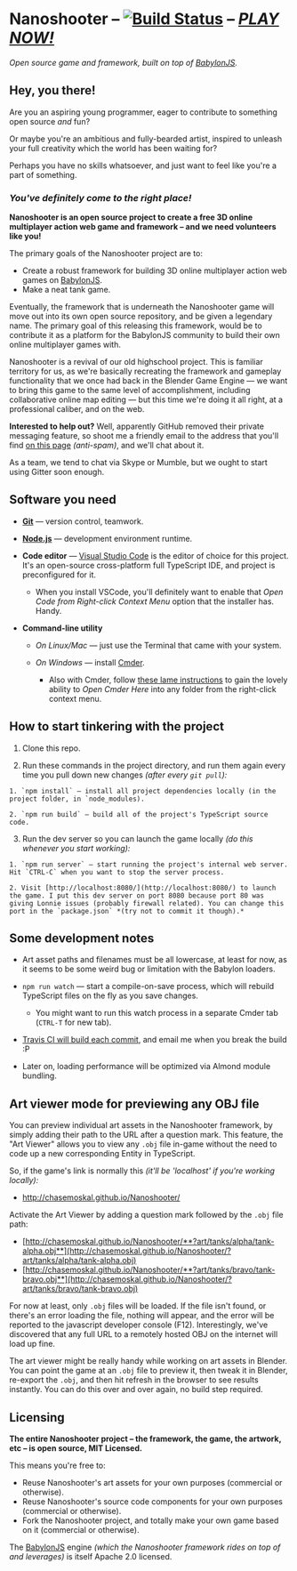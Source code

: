 
# Nanoshooter – [![Build Status](https://travis-ci.org/ChaseMoskal/Nanoshooter.svg?branch=master)](https://travis-ci.org/ChaseMoskal/Nanoshooter) – [***PLAY NOW!***](http://chasemoskal.github.io/Nanoshooter/)

*Open source game and framework, built on top of [BabylonJS](http://www.babylonjs.com/).*

## Hey, you there!

Are you an aspiring young programmer, eager to contribute to something open source *and* fun?

Or maybe you're an ambitious and fully-bearded artist, inspired to unleash your full creativity which the world has been waiting for?

Perhaps you have no skills whatsoever, and just want to feel like you're a part of something.

### *You've definitely come to the right place!*

**Nanoshooter is an open source project to create a free 3D online multiplayer action web game and framework – and we need volunteers like you!**

The primary goals of the Nanoshooter project are to:
  - Create a robust framework for building 3D online multiplayer action web games on [BabylonJS](https://github.com/BabylonJS/Babylon.js).
  - Make a neat tank game.

Eventually, the framework that is underneath the Nanoshooter game will move out into its own open source repository, and be given a legendary name. The primary goal of this releasing this framework, would be to contribute it as a platform for the BabylonJS community to build their own online multiplayer games with.

Nanoshooter is a revival of our old highschool project. This is familiar territory for us, as we're basically recreating the framework and gameplay functionality that we once had back in the Blender Game Engine — we want to bring this game to the same level of accomplishment, including collaborative online map editing — but this time we're doing it all right, at a professional caliber, and on the web.

**Interested to help out?** Well, apparently GitHub removed their private messaging feature, so shoot me a friendly email to the address that you'll find [on this page](https://chasemoskal.github.io/) *(anti-spam)*, and we'll chat about it.

As a team, we tend to chat via Skype or Mumble, but we ought to start using Gitter soon enough.

## Software you need

  - [**Git**](https://git-scm.com/) — version control, teamwork.

  - [**Node.js**](https://nodejs.org/en/) — development environment runtime.

  - **Code editor** — [Visual Studio Code](https://code.visualstudio.com/) is the editor of choice for this project. It's an open-source cross-platform full TypeScript IDE, and project is preconfigured for it.

      - When you install VSCode, you'll definitely want to enable that *Open Code from Right-click Context Menu* option that the installer has. Handy.

  - **Command-line utility**

    - *On Linux/Mac* — just use the Terminal that came with your system.

    - *On Windows* — install [Cmder](http://cmder.net/).

      - Also with Cmder, follow [these lame instructions](https://github.com/cmderdev/cmder/wiki/%5BWindows%5D-%22Open-Cmder-Here%22-in-context-menu) to gain the lovely ability to *Open Cmder Here* into any folder from the right-click context menu.

## How to start tinkering with the project

  1. Clone this repo.

  2. Run these commands in the project directory, and run them again every time you pull down new changes *(after every `git pull`):*

    1. `npm install` — install all project dependencies locally (in the project folder, in `node_modules).

    2. `npm run build` — build all of the project's TypeScript source code.

  3. Run the dev server so you can launch the game locally *(do this whenever you start working):*

    1. `npm run server` — start running the project's internal web server. Hit `CTRL-C` when you want to stop the server process.

    2. Visit [http://localhost:8080/](http://localhost:8080/) to launch the game. I put this dev server on port 8080 because port 80 was giving Lonnie issues (probably firewall related). You can change this port in the `package.json` *(try not to commit it though).*

## Some development notes

  - Art asset paths and filenames must be all lowercase, at least for now, as it seems to be some weird bug or limitation with the Babylon loaders.

  - `npm run watch` — start a compile-on-save process, which will rebuild TypeScript files on the fly as you save changes.

    - You might want to run this watch process in a separate Cmder tab (`CTRL-T` for new tab).

  - [Travis CI will build each commit](https://travis-ci.org/ChaseMoskal/Nanoshooter), and email me when you break the build :P

  - Later on, loading performance will be optimized via Almond module bundling.

## Art viewer mode for previewing any OBJ file

You can preview individual art assets in the Nanoshooter framework, by simply adding their path to the URL after a question mark. This feature, the "Art Viewer" allows you to view any `.obj` file in-game without the need to code up a new corresponding Entity in TypeScript.

So, if the game's link is normally this *(it'll be 'localhost' if you're working locally):*
  - http://chasemoskal.github.io/Nanoshooter/

Activate the Art Viewer by adding a question mark followed by the `.obj` file path:
  - [http://chasemoskal.github.io/Nanoshooter/**?art/tanks/alpha/tank-alpha.obj**](http://chasemoskal.github.io/Nanoshooter/?art/tanks/alpha/tank-alpha.obj)
  - [http://chasemoskal.github.io/Nanoshooter/**?art/tanks/bravo/tank-bravo.obj**](http://chasemoskal.github.io/Nanoshooter/?art/tanks/bravo/tank-bravo.obj)

For now at least, only `.obj` files will be loaded. If the file isn't found, or there's an error loading the file, nothing will appear, and the error will be reported to the javascript developer console (F12). Interestingly, we've discovered that any full URL to a remotely hosted OBJ on the internet will load up fine.

The art viewer might be really handy while working on art assets in Blender. You can point the game at an `.obj` file to preview it, then tweak it in Blender, re-export the `.obj`, and then hit refresh in the browser to see results instantly. You can do this over and over again, no build step required.

## Licensing

**The entire Nanoshooter project – the framework, the game, the artwork, etc – is open source, MIT Licensed.**

This means you're free to:
  - Reuse Nanoshooter's art assets for your own purposes (commercial or otherwise).
  - Reuse Nanoshooter's source code components for your own purposes (commercial or otherwise).
  - Fork the Nanoshooter project, and totally make your own game based on it (commercial or otherwise).

The [BabylonJS](https://github.com/BabylonJS/Babylon.js) engine *(which the Nanoshooter framework rides on top of and leverages)* is itself Apache 2.0 licensed.
